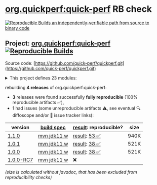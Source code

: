 [org.quickperf:quick-perf](https://central.sonatype.com/artifact/org.quickperf/quick-perf/versions) RB check
=======

[![Reproducible Builds](https://reproducible-builds.org/images/logos/rb.svg) an independently-verifiable path from source to binary code](https://reproducible-builds.org/)

## Project: [org.quickperf:quick-perf](https://central.sonatype.com/artifact/org.quickperf/quick-perf/versions) [![Reproducible Builds](https://img.shields.io/endpoint?url=https://raw.githubusercontent.com/jvm-repo-rebuild/reproducible-central/master/content/org/quickperf/badge.json)](https://github.com/jvm-repo-rebuild/reproducible-central/blob/master/content/org/quickperf/README.md)

Source code: [https://github.com/quick-perf/quickperf.git](https://github.com/quick-perf/quickperf.git)

<details><summary>This project defines 23 modules:</summary>

* [org.quickperf:quick-perf](https://central.sonatype.com/artifact/org.quickperf/quick-perf/overview)
* [org.quickperf:quick-perf-bom](https://central.sonatype.com/artifact/org.quickperf/quick-perf-bom/overview)
* [org.quickperf:quick-perf-core](https://central.sonatype.com/artifact/org.quickperf/quick-perf-core/overview)
* [org.quickperf:quick-perf-jfr-annotations](https://central.sonatype.com/artifact/org.quickperf/quick-perf-jfr-annotations/overview)
* [org.quickperf:quick-perf-junit4](https://central.sonatype.com/artifact/org.quickperf/quick-perf-junit4/overview)
* [org.quickperf:quick-perf-junit4-parent](https://central.sonatype.com/artifact/org.quickperf/quick-perf-junit4-parent/overview)
* [org.quickperf:quick-perf-junit4-spring3](https://central.sonatype.com/artifact/org.quickperf/quick-perf-junit4-spring3/overview)
* [org.quickperf:quick-perf-junit4-spring4](https://central.sonatype.com/artifact/org.quickperf/quick-perf-junit4-spring4/overview)
* [org.quickperf:quick-perf-junit4-spring5](https://central.sonatype.com/artifact/org.quickperf/quick-perf-junit4-spring5/overview)
* [org.quickperf:quick-perf-junit5](https://central.sonatype.com/artifact/org.quickperf/quick-perf-junit5/overview)
* [org.quickperf:quick-perf-junit5-parent](https://central.sonatype.com/artifact/org.quickperf/quick-perf-junit5-parent/overview)
* [org.quickperf:quick-perf-jvm-annotations](https://central.sonatype.com/artifact/org.quickperf/quick-perf-jvm-annotations/overview)
* [org.quickperf:quick-perf-jvm-core](https://central.sonatype.com/artifact/org.quickperf/quick-perf-jvm-core/overview)
* [org.quickperf:quick-perf-jvm-parent](https://central.sonatype.com/artifact/org.quickperf/quick-perf-jvm-parent/overview)
* [org.quickperf:quick-perf-spring](https://central.sonatype.com/artifact/org.quickperf/quick-perf-spring/overview)
* [org.quickperf:quick-perf-springboot1-sql-starter](https://central.sonatype.com/artifact/org.quickperf/quick-perf-springboot1-sql-starter/overview)
* [org.quickperf:quick-perf-springboot2-sql-starter](https://central.sonatype.com/artifact/org.quickperf/quick-perf-springboot2-sql-starter/overview)
* [org.quickperf:quick-perf-sql-annotations](https://central.sonatype.com/artifact/org.quickperf/quick-perf-sql-annotations/overview)
* [org.quickperf:quick-perf-sql-parent](https://central.sonatype.com/artifact/org.quickperf/quick-perf-sql-parent/overview)
* [org.quickperf:quick-perf-sql-spring4](https://central.sonatype.com/artifact/org.quickperf/quick-perf-sql-spring4/overview)
* [org.quickperf:quick-perf-sql-spring5](https://central.sonatype.com/artifact/org.quickperf/quick-perf-sql-spring5/overview)
* [org.quickperf:quick-perf-testng](https://central.sonatype.com/artifact/org.quickperf/quick-perf-testng/overview)
* [org.quickperf:quick-perf-testng-parent](https://central.sonatype.com/artifact/org.quickperf/quick-perf-testng-parent/overview)
</details>

rebuilding **4 releases** of org.quickperf:quick-perf:
- **3** releases were found successfully **fully reproducible** (100% reproducible artifacts :white_check_mark:),
- 1 had issues (some unreproducible artifacts :warning:, see eventual :mag: diffoscope and/or :memo: issue tracker links):

| version | [build spec](/BUILDSPEC.md) | [result](https://reproducible-builds.org/docs/jvm/): reproducible? | size |
| -- | --------- | ------ | -- |
| [1.1.0](https://central.sonatype.com/artifact/org.quickperf/quick-perf/1.1.0/pom) | [mvn jdk11 w](quick-perf-1.1.0.buildspec) | [result](quick-perf-1.1.0.buildinfo): [53 :white_check_mark: ](quick-perf-1.1.0.buildcompare) | 940K |
| [1.0.1](https://central.sonatype.com/artifact/org.quickperf/quick-perf/1.0.1/pom) | [mvn jdk11 w](quick-perf-1.0.1.buildspec) | [result](quick-perf-bom-1.0.1.buildinfo): [38 :white_check_mark: ](quick-perf-bom-1.0.1.buildcompare) | 521K |
| [1.0.0](https://central.sonatype.com/artifact/org.quickperf/quick-perf/1.0.0/pom) | [mvn jdk11 w](quick-perf-1.0.0.buildspec) | [result](quick-perf-bom-1.0.0.buildinfo): [38 :white_check_mark: ](quick-perf-bom-1.0.0.buildcompare) | 521K |
| [1.0.0-RC7](https://central.sonatype.com/artifact/org.quickperf/quick-perf/1.0.0-RC7/pom) | [mvn jdk11 w](quick-perf-1.0.0-RC7.buildspec) | :x: | |

<i>(size is calculated without javadoc, that has been excluded from reproducibility checks)</i>
